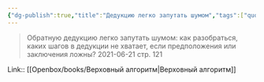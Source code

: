 ```yaml
---
{"dg-publish":true,"title":"Дедукцию легко запутать шумом","tags":["quotes"],"date":"2021-06-21T20:48:00+04:00","modified_at":"2023-06-28T10:16:37+03:00","alias":"Дедукцию легко запутать шумом","dg-path":"/quotes/202106212048.md","permalink":"/quotes/202106212048/","dgPassFrontmatter":true}
---
```



> Обратную дедукцию легко запутать шумом: как разобраться, каких шагов в дедукции не хватает, если предположения или заключения ложны?
	2021-06-21 стр. 121

Link:: [[Openbox/books/Верховный алгоритм|Верховный алгоритм]]
